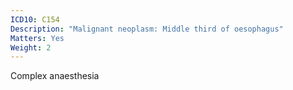 ```yaml
---
ICD10: C154
Description: "Malignant neoplasm: Middle third of oesophagus"
Matters: Yes
Weight: 2
---
```

Complex anaesthesia
